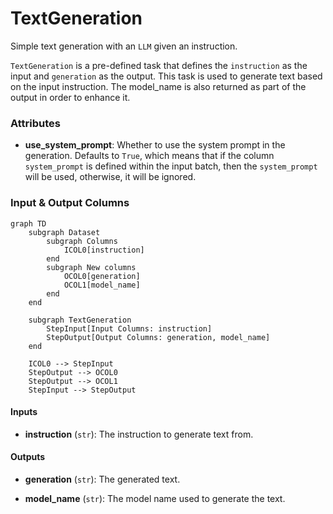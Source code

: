 # TextGeneration


Simple text generation with an `LLM` given an instruction.



`TextGeneration` is a pre-defined task that defines the `instruction` as the input
    and `generation` as the output. This task is used to generate text based on the input
    instruction. The model_name is also returned as part of the output in order to enhance it.





### Attributes

- **use_system_prompt**: Whether to use the system prompt in the generation. Defaults to `True`,  which means that if the column `system_prompt` is defined within the input batch, then  the `system_prompt` will be used, otherwise, it will be ignored.





### Input & Output Columns

``` mermaid
graph TD
	subgraph Dataset
		subgraph Columns
			ICOL0[instruction]
		end
		subgraph New columns
			OCOL0[generation]
			OCOL1[model_name]
		end
	end

	subgraph TextGeneration
		StepInput[Input Columns: instruction]
		StepOutput[Output Columns: generation, model_name]
	end

	ICOL0 --> StepInput
	StepOutput --> OCOL0
	StepOutput --> OCOL1
	StepInput --> StepOutput

```


#### Inputs


- **instruction** (`str`): The instruction to generate text from.




#### Outputs


- **generation** (`str`): The generated text.

- **model_name** (`str`): The model name used to generate the text.







